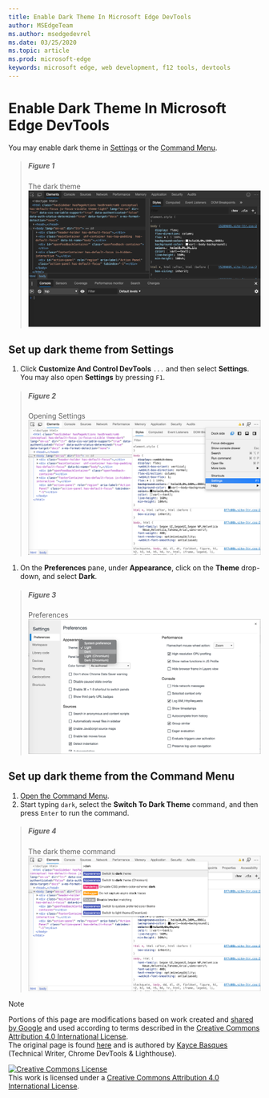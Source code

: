```yaml
---
title: Enable Dark Theme In Microsoft Edge DevTools
author: MSEdgeTeam
ms.author: msedgedevrel
ms.date: 03/25/2020
ms.topic: article
ms.prod: microsoft-edge
keywords: microsoft edge, web development, f12 tools, devtools
---
```

<!-- Copyright Kayce Basques 

   Licensed under the Apache License, Version 2.0 (the "License");
   you may not use this file except in compliance with the License.
   You may obtain a copy of the License at

       https://www.apache.org/licenses/LICENSE-2.0

   Unless required by applicable law or agreed to in writing, software
   distributed under the License is distributed on an "AS IS" BASIS,
   WITHOUT WARRANTIES OR CONDITIONS OF ANY KIND, either express or implied.
   See the License for the specific language governing permissions and
   limitations under the License.  -->





# Enable Dark Theme In Microsoft Edge DevTools   

  

You may enable dark theme in [Settings](#set-up-dark-theme-from-settings) or the [Command Menu](#set-up-dark-theme-from-the-command-menu).  

> ##### Figure 1  
> The dark theme  
> ![The dark theme][ImageDarkTheme]  

## Set up dark theme from Settings   

1.  Click **Customize And Control DevTools** `...` and then select **Settings**.  You may also open **Settings** by pressing `F1`.  

> ##### Figure 2  
> Opening Settings  
> ![Opening Settings][ImageOpenSettings]  

1.  On the **Preferences** pane,  under **Appearance**, click on the **Theme** drop-down, and select **Dark**.  

> ##### Figure 3  
> Preferences  
> ![Preferences][ImagePreferences]  

## Set up dark theme from the Command Menu   

1.  [Open the Command Menu][CommandMenu].  
1.  Start typing `dark`, select the **Switch To Dark Theme** command, and then press `Enter` to run the command.  

> ##### Figure 4  
> The dark theme command  
> ![The dark theme command][ImageDarkThemeCommand]  

   



<!-- image links -->  

[ImageDarkTheme]: /microsoft-edge/devtools-guide-chromium/media/customize-elements-styles-console-dark-theme.msft.png "Figure 1: The dark theme"  
[ImageOpenSettings]: /microsoft-edge/devtools-guide-chromium/media/customize-options-settings.msft.png "Figure 2: Opening Settings"  
[ImagePreferences]: /microsoft-edge/devtools-guide-chromium/media/customize-settings-preferences-appearance-theme-dark.msft.png "Figure 3: Preferences"  
[ImageDarkThemeCommand]: /microsoft-edge/devtools-guide-chromium/media/customize-command-menu-dark.msft.png "Figure 4: The dark theme command"  

<!-- links -->  

[CommandMenu]: /microsoft-edge/devtools-guide-chromium/command-menu/index.md "Command Menu"  

> [!NOTE]
> Portions of this page are modifications based on work created and [shared by Google][GoogleSitePolicies] and used according to terms described in the [Creative Commons Attribution 4.0 International License][CCA4IL].  
> The original page is found [here](https://developers.google.com/web/tools/chrome-devtools/customize/dark-theme) and is authored by [Kayce Basques][KayceBasques] \(Technical Writer, Chrome DevTools \& Lighthouse\).  

[![Creative Commons License][CCby4Image]][CCA4IL]  
This work is licensed under a [Creative Commons Attribution 4.0 International License][CCA4IL].  

[CCA4IL]: https://creativecommons.org/licenses/by/4.0  
[CCby4Image]: https://i.creativecommons.org/l/by/4.0/88x31.png  
[GoogleSitePolicies]: https://developers.google.com/terms/site-policies  
[KayceBasques]: https://developers.google.com/web/resources/contributors/kaycebasques  
